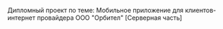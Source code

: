 Дипломный проект по теме: Мобильное приложение для клиентов-интернет провайдера ООО "Орбител" [Серверная часть]
